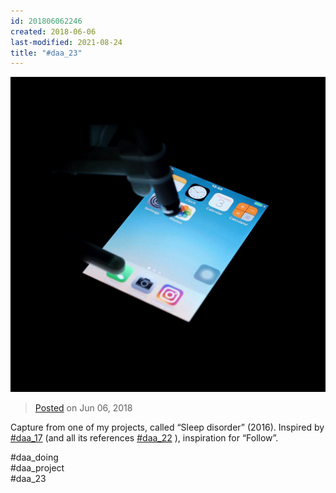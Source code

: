 ```yaml
---
id: 201806062246
created: 2018-06-06
last-modified: 2021-08-24
title: "#daa_23"
---
```

![](../assets/201806062246.jpg)

>[Posted]([[202106221357]]) on Jun 06, 2018

Capture from one of my projects, called “Sleep disorder” (2016). Inspired by [#daa_17]([[201806032133]]) (and all its references [#daa_22]([[201806062241]]) ), inspiration for “Follow”.

#daa_doing  
#daa_project  
#daa_23